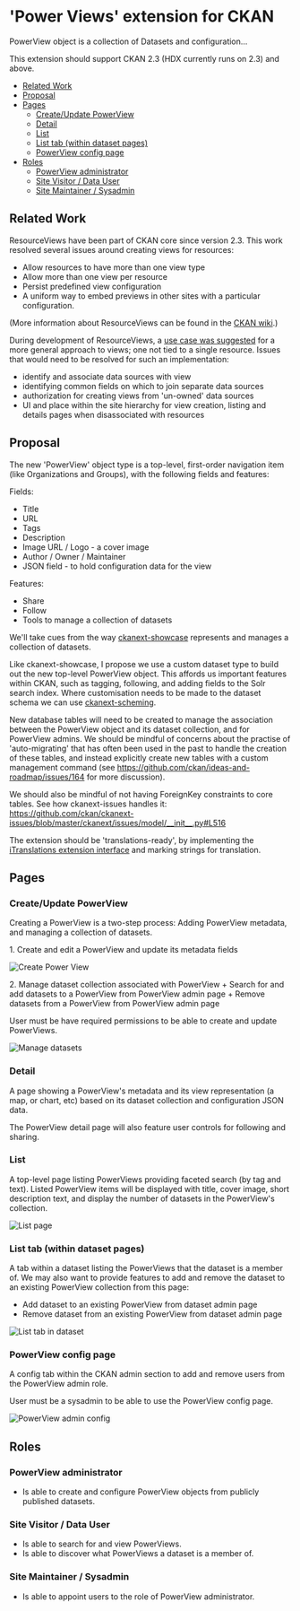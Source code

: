 # 'Power Views' extension for CKAN

PowerView object is a collection of Datasets and configuration...

This extension should support CKAN 2.3 (HDX currently runs on 2.3) and above.

<!-- MarkdownTOC depth=3 autolink=true bracket=round -->

- [Related Work](#related-work)
- [Proposal](#proposal)
- [Pages](#pages)
    - [Create/Update PowerView](#createupdate-powerview)
    - [Detail](#detail)
    - [List](#list)
    - [List tab (within dataset pages)](#list-tab-within-dataset-pages)
    - [PowerView config page](#powerview-config-page)
- [Roles](#roles)
    - [PowerView administrator](#powerview-administrator)
    - [Site Visitor / Data User](#site-visitor--data-user)
    - [Site Maintainer / Sysadmin](#site-maintainer--sysadmin)

<!-- /MarkdownTOC -->

## Related Work

ResourceViews have been part of CKAN core since version 2.3. This work resolved several issues around creating views for resources:

- Allow resources to have more than one view type
- Allow more than one view per resource
- Persist predefined view configuration
- A uniform way to embed previews in other sites with a particular configuration.

(More information about ResourceViews can be found in the [CKAN wiki](https://github.com/ckan/ckan/wiki/Resource-Views).)

During development of ResourceViews, a [use case was suggested](https://github.com/ckan/ckan/pull/1251#issuecomment-36668704) for a more general approach to views; one not tied to a single resource. Issues that would need to be resolved for such an implementation:

- identify and associate data sources with view
- identifying common fields on which to join separate data sources
- authorization for creating views from 'un-owned' data sources
- UI and place within the site hierarchy for view creation, listing and details pages when disassociated with resources


## Proposal

The new 'PowerView' object type is a top-level, first-order navigation item (like Organizations and Groups), with the following fields and features:

Fields:
- Title
- URL
- Tags
- Description
- Image URL / Logo - a cover image
- Author / Owner / Maintainer
- JSON field - to hold configuration data for the view

Features:
- Share
- Follow 
- Tools to manage a collection of datasets

We'll take cues from the way [ckanext-showcase](https://github.com/ckan/ckanext-showcase) represents and manages a collection of datasets. 

Like ckanext-showcase, I propose we use a custom dataset type to build out the new top-level PowerView object. This affords us important features within CKAN, such as tagging, following, and adding fields to the Solr search index. Where customisation needs to be made to the dataset schema we can use [ckanext-scheming](https://github.com/ckan/ckanext-scheming).

New database tables will need to be created to manage the association between the PowerView object and its dataset collection, and for PowerView admins. We should be mindful of concerns about the practise of 'auto-migrating' that has often been used in the past to handle the creation of these tables, and instead explicitly create new tables with a custom management command (see https://github.com/ckan/ideas-and-roadmap/issues/164 for more discussion).

We should also be mindful of not having ForeignKey constraints to core tables. See how ckanext-issues handles it: https://github.com/ckan/ckanext-issues/blob/master/ckanext/issues/model/__init__.py#L516

The extension should be 'translations-ready', by implementing the [iTranslations extension interface](http://docs.ckan.org/en/ckan-2.5.1/extensions/translating-extensions.html#the-itranslation-interface) and marking strings for translation.


## Pages

### Create/Update PowerView

Creating a PowerView is a two-step process: Adding PowerView metadata, and managing a collection of datasets.

1\. Create and edit a PowerView and update its metadata fields

![Create Power View](http://cl.ly/fMC7/power_view-create.png)

2\. Manage dataset collection associated with PowerView
    + Search for and add datasets to a PowerView from PowerView admin page
    + Remove datasets from a PowerView from PowerView admin page

User must be have required permissions to be able to create and update PowerViews.

![Manage datasets](http://cl.ly/fM8C/power_view-manage_datasets.png)

### Detail

A page showing a PowerView's metadata and its view representation (a map, or chart, etc) based on its dataset collection and configuration JSON data.

The PowerView detail page will also feature user controls for following and sharing.

### List

A top-level page listing PowerViews providing faceted search (by tag and text). Listed PowerView items will be displayed with title, cover image, short description text, and display the number of datasets in the PowerView's collection.

![List page](http://cl.ly/fMHE/power_view-list_page.png)

### List tab (within dataset pages)

A tab within a dataset listing the PowerViews that the dataset is a member of. We may also want to provide features to add and remove the dataset to an existing PowerView collection from this page:

- Add dataset to an existing PowerView from dataset admin page
- Remove dataset from an existing PowerView from dataset admin page

![List tab in dataset](http://cl.ly/fMAF/power_view-list_in_dataset.png)

### PowerView config page

A config tab within the CKAN admin section to add and remove users from the PowerView admin role.

User must be a sysadmin to be able to use the PowerView config page.

![PowerView admin config](http://cl.ly/fM7I/power_view-admin.png)

## Roles

### PowerView administrator

- Is able to create and configure PowerView objects from publicly published datasets.

### Site Visitor / Data User

- Is able to search for and view PowerViews.
- Is able to discover what PowerViews a dataset is a member of.

### Site Maintainer / Sysadmin

- Is able to appoint users to the role of PowerView administrator.
